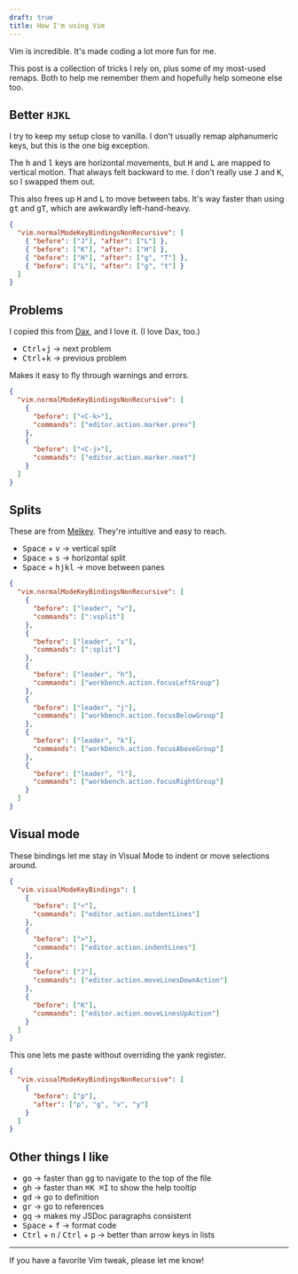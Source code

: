 ```yaml
---
draft: true
title: How I'm using Vim
---
```


Vim is incredible. It's made coding a lot more fun for me.

This post is a collection of tricks I rely on, plus some of my most-used remaps. Both to help me remember them and hopefully help someone else too.

## Better `HJKL`

I try to keep my setup close to vanilla. I don't usually remap alphanumeric keys, but this is the one big exception.

The <kbd>h</kbd> and <kbd>l</kbd> keys are horizontal movements, but <kbd>H</kbd> and <kbd>L</kbd> are mapped to vertical motion. That always felt backward to me. I don't really use <kbd>J</kbd> and <kbd>K</kbd>, so I swapped them out.

This also frees up <kbd>H</kbd> and <kbd>L</kbd> to move between tabs. It's way faster than using <kbd>gt</kbd> and <kbd>gT</kbd>, which are awkwardly left-hand-heavy.

```json
{
  "vim.normalModeKeyBindingsNonRecursive": [
    { "before": ["J"], "after": ["L"] },
    { "before": ["K"], "after": ["H"] },
    { "before": ["H"], "after": ["g", "T"] },
    { "before": ["L"], "after": ["g", "t"] }
  ]
}
```

## Problems

I copied this from [Dax](https://github.com/thdxr), and I love it. (I love Dax, too.)

- <kbd>Ctrl</kbd>+<kbd>j</kbd> → next problem
- <kbd>Ctrl</kbd>+<kbd>k</kbd> → previous problem

Makes it easy to fly through warnings and errors.

```json
{
  "vim.normalModeKeyBindingsNonRecursive": [
    {
      "before": ["<C-k>"],
      "commands": ["editor.action.marker.prev"]
    },
    {
      "before": ["<C-j>"],
      "commands": ["editor.action.marker.next"]
    }
  ]
}
```

## Splits

These are from [Melkey](https://github.com/Melkeydev). They're intuitive and easy to reach.

- <kbd>Space</kbd> + <kbd>v</kbd> → vertical split
- <kbd>Space</kbd> + <kbd>s</kbd> → horizontal split
- <kbd>Space</kbd> + <kbd>hjkl</kbd> → move between panes

```json
{
  "vim.normalModeKeyBindingsNonRecursive": [
    {
      "before": ["leader", "v"],
      "commands": [":vsplit"]
    },
    {
      "before": ["leader", "s"],
      "commands": [":split"]
    },
    {
      "before": ["leader", "h"],
      "commands": ["workbench.action.focusLeftGroup"]
    },
    {
      "before": ["leader", "j"],
      "commands": ["workbench.action.focusBelowGroup"]
    },
    {
      "before": ["leader", "k"],
      "commands": ["workbench.action.focusAboveGroup"]
    },
    {
      "before": ["leader", "l"],
      "commands": ["workbench.action.focusRightGroup"]
    }
  ]
}
```

## Visual mode

These bindings let me stay in Visual Mode to indent or move selections around.

```json
{
  "vim.visualModeKeyBindings": [
    {
      "before": ["<"],
      "commands": ["editor.action.outdentLines"]
    },
    {
      "before": [">"],
      "commands": ["editor.action.indentLines"]
    },
    {
      "before": ["J"],
      "commands": ["editor.action.moveLinesDownAction"]
    },
    {
      "before": ["K"],
      "commands": ["editor.action.moveLinesUpAction"]
    }
  ]
}
```

This one lets me paste without overriding the yank register.

```json
{
  "vim.visualModeKeyBindingsNonRecursive": [
    {
      "before": ["p"],
      "after": ["p", "g", "v", "y"]
    }
  ]
}
```

## Other things I like

- <kbd>go</kbd> → faster than <kbd>gg</kbd> to navigate to the top of the file
- <kbd>gh</kbd> → faster than <kbd>⌘K ⌘I</kbd> to show the help tooltip
- <kbd>gd</kbd> → go to definition
- <kbd>gr</kbd> → go to references
- <kbd>gq</kbd> → makes my JSDoc paragraphs consistent
- <kbd>Space</kbd> + <kbd>f</kbd> → format code
- <kbd>Ctrl</kbd> + <kbd>n</kbd> / <kbd>Ctrl</kbd> + <kbd>p</kbd> → better than arrow keys in lists

---

If you have a favorite Vim tweak, please let me know!